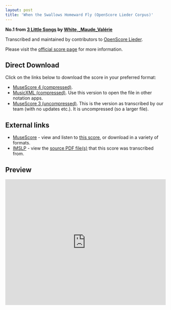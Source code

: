 ```yaml
---
layout: post
title: 'When the Swallows Homeward Fly (OpenScore Lieder Corpus)'
---
```


__No.1 from [3 Little Songs](https://fourscoreandmore.org/openscore/lieder/White,_Maude_Val%C3%A9rie/3_Little_Songs/) by [White,_Maude_Valérie](https://fourscoreandmore.org/openscore/lieder/White,_Maude_Val%C3%A9rie)__

Transcribed and maintained by contributors to [OpenScore Lieder].

Please visit the [official score page] for more information.

[official score page]: https://musescore.com/openscore-lieder-corpus/scores/6202466
[OpenScore Lieder]: https://musescore.com/openscore-lieder-corpus

## Direct Download

Click on the links below to download the score in your preferred format:
- [MuseScore 4 (compressed)](https://fourscoreandmore.org/openscore/lieder/White,_Maude_Val%C3%A9rie/3_Little_Songs/1_When_the_Swallows_Homeward_Fly.mscz).
- [MusicXML (compressed)](https://fourscoreandmore.org/openscore/lieder/White,_Maude_Val%C3%A9rie/3_Little_Songs/1_When_the_Swallows_Homeward_Fly.mxl). Use this version to open the file in other notation apps.
- [MuseScore 3 (uncompressed)](https://raw.githubusercontent.com/OpenScore/Lieder/refs/heads/main/scores/White,_Maude_Val%C3%A9rie/3_Little_Songs/1_When_the_Swallows_Homeward_Fly/lc6202466.mscx). This is the version as transcribed by our team (with no updates etc.). It is uncompressed (so a larger file).

## External links

- [MuseScore] - view and listen to [this score][MuseScore], or download in a variety of formats.
- [IMSLP] - view the [source PDF file(s)][IMSLP] that this score was transcribed from.

[MuseScore]: https://musescore.com/score/6202466
[IMSLP]: https://imslp.org/wiki/Special:ReverseLookup/629930

## Preview

<iframe width="100%" height="394" src="https://musescore.com/openscore-lieder-corpus/scores/6202466/embed" frameborder="0" allowfullscreen allow="autoplay; fullscreen"></iframe>
